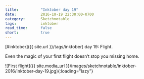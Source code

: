 ```yaml
---
title:          "Inktober day 19"
date:           2016-10-19 22:30:00-0700
category:       Sketchnotable
tags:           inktober
read_time:      false
short:          true
---
```

[#inktober]({{ site.url }}/tags/inktober) day 19: Flight.

Even the magic of your first flight doesn’t stop you missing home.

![First flight]({{ site.media_url }}/images/sketchnotable/inktober-2016/inktober-day-19.jpg){:loading="lazy"}
